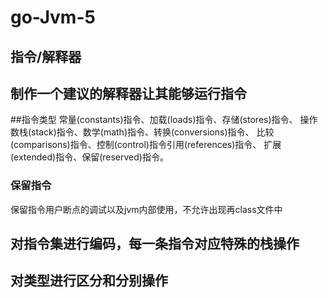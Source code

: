 # go-Jvm-5
## 指令/解释器
## 制作一个建议的解释器让其能够运行指令

##指令类型
常量(constants)指令、加载(loads)指令、存储(stores)指令、
操作数栈(stack)指令、数学(math)指令、转换(conversions)指令、
比较(comparisons)指令、控制(control)指令引用(references)指令、
扩展(extended)指令、保留(reserved)指令。
### 保留指令
保留指令用户断点的调试以及jvm内部使用，不允许出现再class文件中
## 对指令集进行编码，每一条指令对应特殊的栈操作
## 对类型进行区分和分别操作